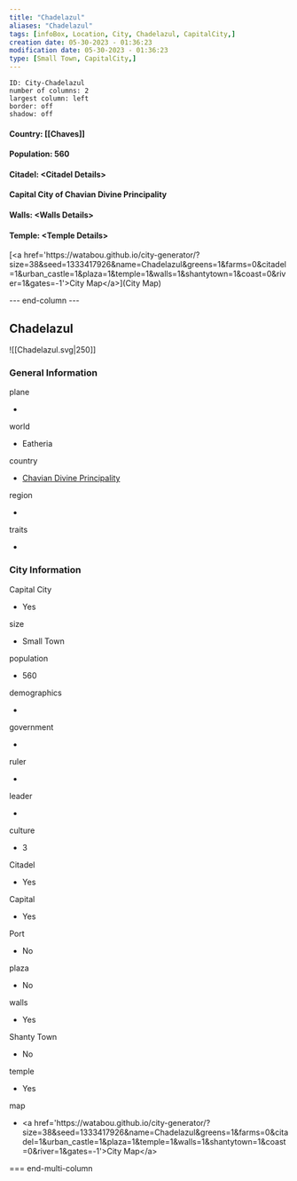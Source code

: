 ```yaml
---
title: "Chadelazul"
aliases: "Chadelazul"
tags: [infoBox, Location, City, Chadelazul, CapitalCity,]
creation date: 05-30-2023 - 01:36:23 
modification date: 05-30-2023 - 01:36:23
type: [Small Town, CapitalCity,]
---
```



```start-multi-column  
ID: City-Chadelazul  
number of columns: 2  
largest column: left
border: off
shadow: off
```

#### Country: [[Chaves]]

#### Population: 560

#### Citadel: &lt;Citadel Details&gt;

#### Capital City of Chavian Divine Principality





#### Walls: &lt;Walls Details&gt;



#### Temple: &lt;Temple Details&gt;

[&lt;a href&#x3D;&#39;https:&#x2F;&#x2F;watabou.github.io&#x2F;city-generator&#x2F;?size&#x3D;38&amp;seed&#x3D;1333417926&amp;name&#x3D;Chadelazul&amp;greens&#x3D;1&amp;farms&#x3D;0&amp;citadel&#x3D;1&amp;urban_castle&#x3D;1&amp;plaza&#x3D;1&amp;temple&#x3D;1&amp;walls&#x3D;1&amp;shantytown&#x3D;1&amp;coast&#x3D;0&amp;river&#x3D;1&amp;gates&#x3D;-1&#39;&gt;City Map&lt;&#x2F;a&gt;](City Map)


--- end-column ---
<html>
    <div class="infobox">
        <div class="heading">
            <h2>Chadelazul</h2>
        </div>
    </div>
</html>

![[Chadelazul.svg|250]]

<html>
    <div class="infobox">
        <div class="infobox-group">
            <div class="heading">
                <h3>General Information</h3>
            </div>
            <div class="infobox-datarow">
                <p class="data-heading">plane</p>
                <ul class="data-content">
                    <li></li>
                </ul>
            </div>
            <div class="infobox-datarow">
                <p class="data-heading">world</p>
                <ul class="data-content">
                    <li>Eatheria</li>
                </ul>
            </div>
            <div class="infobox-datarow">
                <p class="data-heading">country</p>
                <ul class="data-content">
                    <li><a href="obsidian://open?vault=pf2eVault&file=zCampaign%2FEatheria%2FLocations%2FCountries%2FChaves/Chavian Divine Principality.md">Chavian Divine Principality</a></li>
                </ul>
            </div>
            <div class="infobox-datarow">
                <p class="data-heading">region</p>
                <ul class="data-content">
                    <li></li>
                </ul>
            </div>
            <div class="infobox-datarow">
                <p class="data-heading">traits</p>
                <ul class="data-content">
                    <li></li>
                </ul>
            </div>
            <div class="heading">
                <h3>City Information</h3>
            </div>
            <div class="infobox-datarow">
                <p class="data-heading">Capital City</p>
                <ul class="data-content">
                    <li>Yes</li>
                </ul>
            </div>
            <div class="infobox-datarow">
                <p class="data-heading">size</p>
                <ul class="data-content">
                    <li>Small Town</li>
                </ul>
            </div>
            <div class="infobox-datarow">
                <p class="data-heading">population</p>
                <ul class="data-content">
                    <li>560</li>
                </ul>
            </div>
            <div class="infobox-datarow">
                <p class="data-heading">demographics</p>
                <ul class="data-content">
                    <li></li>
                </ul>
            </div>
            <div class="infobox-datarow">
                <p class="data-heading">government</p>
                <ul class="data-content">
                    <li></li>
                </ul>
            </div>
            <div class="infobox-datarow">
                <p class="data-heading">ruler</p>
                <ul class="data-content">
                    <li></li>
                </ul>
            </div>
            <div class="infobox-datarow">
                <p class="data-heading">leader</p>
                <ul class="data-content">
                    <li></li>
                </ul>
            </div>
            <div class="infobox-datarow">
                <p class="data-heading">culture</p>
                <ul class="data-content">
                    <li>3</li>
                </ul>
            </div>
            <div class="infobox-datarow">
                <p class="data-heading">Citadel</p>
                <ul class="data-content">
                    <li>Yes</li>
                </ul>
            </div>
            <div class="infobox-datarow">
                <p class="data-heading">Capital</p>
                <ul class="data-content">
                    <li>Yes</li>
                </ul>
            </div>
            <div class="infobox-datarow">
                <p class="data-heading">Port</p>
                <ul class="data-content">
                    <li>No</li>
                </ul>
            </div>
            <div class="infobox-datarow">
                <p class="data-heading">plaza</p>
                <ul class="data-content">
                    <li>No</li>
                </ul>
            </div>
            <div class="infobox-datarow">
                <p class="data-heading">walls</p>
                <ul class="data-content">
                    <li>Yes</li>
                </ul>
            </div>
            <div class="infobox-datarow">
                <p class="data-heading">Shanty Town</p>
                <ul class="data-content">
                    <li>No</li>
                </ul>
            </div>
            <div class="infobox-datarow">
                <p class="data-heading">temple</p>
                <ul class="data-content">
                    <li>Yes</li>
                </ul>
            </div>
            <div class="infobox-datarow">
                <p class="data-heading">map</p>
                <ul class="data-content">
                    <li>&lt;a href&#x3D;&#39;https:&#x2F;&#x2F;watabou.github.io&#x2F;city-generator&#x2F;?size&#x3D;38&amp;seed&#x3D;1333417926&amp;name&#x3D;Chadelazul&amp;greens&#x3D;1&amp;farms&#x3D;0&amp;citadel&#x3D;1&amp;urban_castle&#x3D;1&amp;plaza&#x3D;1&amp;temple&#x3D;1&amp;walls&#x3D;1&amp;shantytown&#x3D;1&amp;coast&#x3D;0&amp;river&#x3D;1&amp;gates&#x3D;-1&#39;&gt;City Map&lt;&#x2F;a&gt;</li>
                </ul>
            </div>
        </div>
    </div>
</div>
</html>

=== end-multi-column